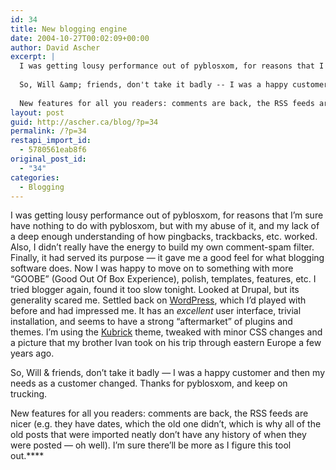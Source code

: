 ```yaml
---
id: 34
title: New blogging engine
date: 2004-10-27T00:02:09+00:00
author: David Ascher
excerpt: |
  I was getting lousy performance out of pyblosxom, for reasons that I'm sure have nothing to do with pyblosxom, but with my abuse of it, and my lack of a deep enough understanding of how pingbacks, trackbacks, etc. worked.  Also, I didn't really have the energy to build my own comment-spam filter.  Finally, it had served its purpose -- it gave me a good feel for what blogging software does.  Now I was happy to move on to something with more "GOOBE" (Good Out Of Box Experience), polish, templates, features, etc.  I tried blogger again, found it too slow tonight.  Looked at Drupal, but its generality scared me.  Settled back on <a href="http://www.wordpress.org">WordPress</a>, which I'd played with before and had impressed me.  It has an <em>excellent</em> user interface, trivial installation, and seems to have a strong "aftermarket" of plugins and themes.  I'm using the <a href="http://binarybonsai.com/kubrick/">Kubrick</a> theme, tweaked with minor CSS changes and a picture that my brother Ivan took on his trip through eastern Europe a few years ago.
  
  So, Will &amp; friends, don't take it badly -- I was a happy customer and then my needs as a customer changed.  Thanks for pyblosxom, and keep on trucking.
  
  New features for all you readers: comments are back, the RSS feeds are nicer (e.g. they have dates, which the old one didn't, which is why all of the old posts that were imported neatly don't have any history of when they were posted -- oh well).  I'm sure there'll be more as I figure this tool out.<strong></strong>
layout: post
guid: http://ascher.ca/blog/?p=34
permalink: /?p=34
restapi_import_id:
  - 5780561eab8f6
original_post_id:
  - "34"
categories:
  - Blogging
---
```

I was getting lousy performance out of pyblosxom, for reasons that I&#8217;m sure have nothing to do with pyblosxom, but with my abuse of it, and my lack of a deep enough understanding of how pingbacks, trackbacks, etc. worked. Also, I didn&#8217;t really have the energy to build my own comment-spam filter. Finally, it had served its purpose &#8212; it gave me a good feel for what blogging software does. Now I was happy to move on to something with more &#8220;GOOBE&#8221; (Good Out Of Box Experience), polish, templates, features, etc. I tried blogger again, found it too slow tonight. Looked at Drupal, but its generality scared me. Settled back on [WordPress](http://www.wordpress.org), which I&#8217;d played with before and had impressed me. It has an _excellent_ user interface, trivial installation, and seems to have a strong &#8220;aftermarket&#8221; of plugins and themes. I&#8217;m using the [Kubrick](http://binarybonsai.com/kubrick/) theme, tweaked with minor CSS changes and a picture that my brother Ivan took on his trip through eastern Europe a few years ago.

So, Will & friends, don&#8217;t take it badly &#8212; I was a happy customer and then my needs as a customer changed. Thanks for pyblosxom, and keep on trucking.

New features for all you readers: comments are back, the RSS feeds are nicer (e.g. they have dates, which the old one didn&#8217;t, which is why all of the old posts that were imported neatly don&#8217;t have any history of when they were posted &#8212; oh well). I&#8217;m sure there&#8217;ll be more as I figure this tool out.****